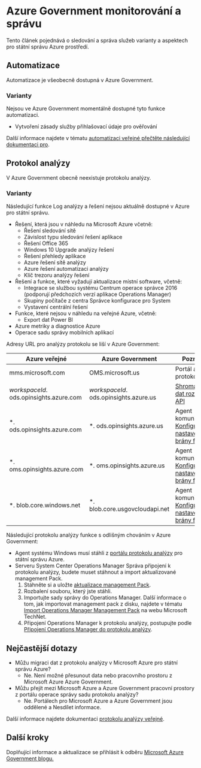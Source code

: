 <properties
    pageTitle="Azure přečtěte následující dokumentaci pro státní správu | Microsoft Azure"
    description="To poskytuje porovnání funkcí a pokyny pro na vývoj aplikací pro státní správu Azure."
    services="Azure-Government"
    cloud="gov"
    documentationCenter=""
    authors="ryansoc"
    manager="zakramer"
    editor=""/>

<tags
    ms.service="multiple"
    ms.devlang="na"
    ms.topic="article"
    ms.tgt_pltfrm="na"
    ms.workload="azure-government"
    ms.date="10/25/2016"
    ms.author="ryansoc"/>


#  <a name="azure-government-monitoring-and-management"></a>Azure Government monitorování a správu

Tento článek pojednává o sledování a správa služeb varianty a aspektech pro státní správu Azure prostředí.

## <a name="automation"></a>Automatizace

Automatizace je všeobecně dostupná v Azure Government.

### <a name="variations"></a>Varianty

Nejsou ve Azure Government momentálně dostupné tyto funkce automatizaci.

+ Vytvoření zásady služby přihlašovací údaje pro ověřování

Další informace najdete v tématu [automatizaci veřejné přečtěte následující dokumentaci pro](../automation/automation-intro.md).

## <a name="log-analytics"></a>Protokol analýzy

V Azure Government obecně neexistuje protokolu analýzy.

### <a name="variations"></a>Varianty

Následující funkce Log analýzy a řešení nejsou aktuálně dostupné v Azure pro státní správu.

+ Řešení, která jsou v náhledu na Microsoft Azure včetně:
  - Řešení sledování sítě
  - Závislost typu sledování řešení aplikace
  - Řešení Office 365
  - Windows 10 Upgrade analýzy řešení
  - Řešení přehledy aplikace
  - Azure řešení sítě analýzy
  - Azure řešení automatizaci analýzy
  - Klíč trezoru analýzy řešení
+ Řešení a funkce, které vyžadují aktualizace místní software, včetně:
  - Integrace se službou systému Centrum operace správce 2016 (podporují předchozích verzí aplikace Operations Manager)
  - Skupiny počítače z centra Správce konfigurace pro System
  - Vystavení centrální řešení
+ Funkce, které nejsou v náhledu na veřejné Azure, včetně:
  - Export dat Power BI
+ Azure metriky a diagnostice Azure
+ Operace sadu správy mobilních aplikací

Adresy URL pro analýzy protokolu se liší v Azure Government:

| Azure veřejné | Azure Government | Poznámky |
|--------------|------------------|-------|
| mms.microsoft.com | OMS.microsoft.us | Portál analýzy protokolu |
| *workspaceId*. ods.opinsights.azure.com | *workspaceId*. ods.opinsights.azure.us | [Shromažďování dat rozhraní API](../log-analytics/log-analytics-data-collector-api.md) 
| \*. ods.opinsights.azure.com | \*. ods.opinsights.azure.us | Agent komunikace – [Konfigurace nastavení brány firewall](../log-analytics/log-analytics-proxy-firewall.md) |
| \*. oms.opinsights.azure.com | \*. oms.opinsights.azure.us | Agent komunikace – [Konfigurace nastavení brány firewall](../log-analytics/log-analytics-proxy-firewall.md) |
| \*. blob.core.windows.net | \*. blob.core.usgovcloudapi.net | Agent komunikace – [Konfigurace nastavení brány firewall](../log-analytics/log-analytics-proxy-firewall.md) |


Následující protokolu analýzy funkce s odlišným chováním v Azure Government:

+ Agent systému Windows musí stáhli z [portálu protokolu analýzy](https://oms.microsoft.us) pro státní správu Azure.
+ Serveru System Center Operations Manager Správa připojení k protokolu analýzy, budete muset stáhnout a import aktualizované management Pack.
  1. Stáhněte si a uložte [aktualizace management Pack](http://go.microsoft.com/fwlink/?LinkId=828749).
  2. Rozbalení souboru, který jste stáhli.
  3. Importujte sady správy do Operations Manager. Další informace o tom, jak importovat management pack z disku, najdete v tématu [Import Operations Manager Management Pack](http://technet.microsoft.com/library/hh212691.aspx) na webu Microsoft TechNet.
  4. Připojení Operations Manager k protokolu analýzy, postupujte podle [Připojení Operations Manager do protokolu analýzy](../log-analytics/log-analytics-om-agents.md).


## <a name="frequently-asked-questions"></a>Nejčastější dotazy

+ Můžu migraci dat z protokolu analýzy v Microsoft Azure pro státní správu Azure?
  - Ne. Není možné přesunout data nebo pracovního prostoru z Microsoft Azure Azure Government.
+ Můžu přejít mezi Microsoft Azure a Azure Government pracovní prostory z portálu operace správy sadu protokolu analýzy?
  - Ne. Portálech pro Microsoft Azure a Azure Government jsou oddělené a Nesdílet informace.

Další informace najdete dokumentaci [protokolu analýzy veřejné](../log-analytics/log-analytics-overview.md).

## <a name="next-steps"></a>Další kroky

Doplňující informace a aktualizace se přihlásit k odběru <a href="https://blogs.msdn.microsoft.com/azuregov/">Microsoft Azure Government blogu.</a>
